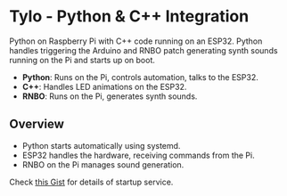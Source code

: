 # Tylo - Python & C++ Integration

Python on Raspberry Pi with C++ code running on an ESP32. Python handles triggering the Arduino and RNBO patch generating synth sounds running on the Pi and starts up on boot. 

- **Python**: Runs on the Pi, controls automation, talks to the ESP32.
- **C++**: Handles LED animations on the ESP32.
- **RNBO**: Runs on the Pi, generates synth sounds.

## Overview
- Python starts automatically using systemd.
- ESP32 handles the hardware, receiving commands from the Pi.
- RNBO on the Pi manages sound generation.

Check [this Gist](https://gist.github.com/rumihumphrey/40d0b301491706b9d7bba81f53a6031f) for details of startup service.

